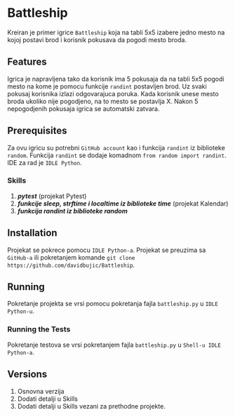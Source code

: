 # Battleship

Kreiran je primer igrice `Battleship` koja na tabli 5x5 izabere jedno mesto na kojoj postavi brod i korisnik pokusava da pogodi mesto broda.

## Features
Igrica je napravljena tako da korisnik ima 5 pokusaja da na tabli 5x5 pogodi mesto na kome je pomocu funkcije `randint` postavljen brod. Uz svaki pokusaj korisnika izlazi odgovarajuca poruka. Kada korisnik unese mesto broda ukoliko nije pogodjeno, na to mesto se postavlja X. Nakon 5 nepogodjenih pokusaja igrica se automatski zatvara.

## Prerequisites
Za ovu igricu su potrebni `GitHub account` kao i funkcija `randint` iz biblioteke `random`. Funkcija `randint` se dodaje komadnom `from random import randint`. IDE za rad je `IDLE Python`.

### Skills
1. ***pytest*** (projekat Pytest)
2. ***funkcije sleep, strftime i localtime iz biblioteke time*** (projekat Kalendar)
3. ***funkcija randint iz biblioteke random***

## Installation
Projekat se pokrece pomocu `IDLE Python-a`. Projekat se preuzima sa `GitHub-a` ili pokretanjem komande `git clone https://github.com/davidbujic/Battleship`.

## Running
Pokretanje projekta se vrsi pomocu pokretanja fajla `battleship.py` u `IDLE Python-u`.

### Running the Tests
Pokretanje testova se vrsi pokretanjem fajla `battleship.py` u `Shell-u IDLE Python-a`.

## Versions
1. Osnovna verzija
2. Dodati detalji u Skills
3. Dodati detalji u Skills vezani za prethodne projekte.
